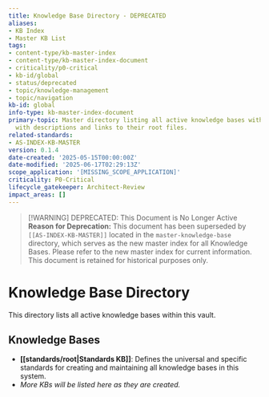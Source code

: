 ```yaml
---
title: Knowledge Base Directory - DEPRECATED
aliases:
- KB Index
- Master KB List
tags:
- content-type/kb-master-index
- content-type/kb-master-index-document
- criticality/p0-critical
- kb-id/global
- status/deprecated
- topic/knowledge-management
- topic/navigation
kb-id: global
info-type: kb-master-index-document
primary-topic: Master directory listing all active knowledge bases within the vault,
  with descriptions and links to their root files.
related-standards:
- AS-INDEX-KB-MASTER
version: 0.1.4
date-created: '2025-05-15T00:00:00Z'
date-modified: '2025-06-17T02:29:13Z'
scope_application: '[MISSING_SCOPE_APPLICATION]'
criticality: P0-Critical
lifecycle_gatekeeper: Architect-Review
impact_areas: []
---
```

> [!WARNING] DEPRECATED: This Document is No Longer Active
> **Reason for Deprecation:** This document has been superseded by `[[AS-INDEX-KB-MASTER]]` located in the `master-knowledge-base` directory, which serves as the new master index for all Knowledge Bases.
> Please refer to the new master index for current information. This document is retained for historical purposes only.

# Knowledge Base Directory

This directory lists all active knowledge bases within this vault.

## Knowledge Bases

- **[[standards/root|Standards KB]]**: Defines the universal and specific standards for creating and maintaining all knowledge bases in this system.
- *More KBs will be listed here as they are created.*
